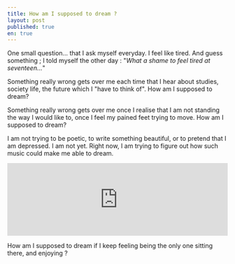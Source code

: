```yaml
---
title: How am I supposed to dream ?
layout: post
published: true
en: true
---
```

One small question… that I ask myself everyday. I feel like tired. And guess something ; I told myself the other day : "*What a shame to feel tired at seventeen…*"

Something really wrong gets over me each time that I hear about studies, society life, the future which I "have to think of". How am I supposed to dream?

Something really wrong gets over me once I realise that I am not standing the way I would like to, once I feel my pained feet trying to move. How am I supposed to dream?

I am not trying to be poetic, to write something beautiful, or to pretend that I am depressed. I am not yet. Right now, I am trying to figure out how such music could make me able to dream.

<iframe width="100%" height="166" scrolling="no" frameborder="no" src="https://w.soundcloud.com/player/?url=https%3A//api.soundcloud.com/tracks/23349644"> </iframe>

How am I supposed to dream if I keep feeling being the only one sitting there, and enjoying ?